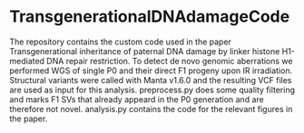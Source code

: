 # TransgenerationalDNAdamageCode
The repository contains the custom code used in the paper Transgenerational inheritance of paternal DNA damage by linker histone H1-mediated DNA repair restriction. To detect de novo genomic aberrations we performed WGS of single P0 and their direct F1 progeny upon IR irradiation. Structural variants were called with Manta v1.6.0 and the resulting VCF files are used as input for this analysis. preprocess.py does some quality filtering and marks F1 SVs that already appeard in the P0 generation and are therefore not novel. analysis.py contains the code for the relevant figures in the paper.
